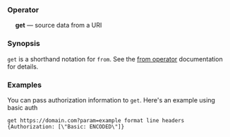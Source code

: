 ### Operator

&emsp; **get** &mdash; source data from a URI

### Synopsis

`get` is a shorthand notation for `from`. See the [from operator](from.md) documentation for details.

### Examples

You can pass authorization information to `get`. Here's an example using basic auth

```
get https://domain.com?param=example format line headers {Authorization: [\"Basic: ENCODED\"]}
```
